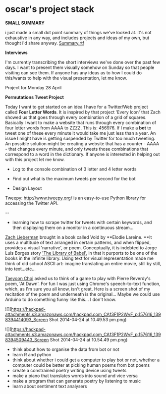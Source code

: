 # oscar's project stack 

**SMALL SUMMARY**

i just made a small dot point summary of things we've looked at. it's not exhaustive in any way, and includes projects and ideas of my own, but thought i'd share anyway. [Summary.rtf](https://www.dropbox.com/s/28m1zrn9nqzlz1h/Summary.rtf)

**Interviews**

I'm currently transcribing the short interviews we've done over the past few days. I want to present them visually somehow on Sunday so that people visiting can see them. If anyone has any ideas as to how I could do this/wants to help with the visual presentation, let me know.

Project for Monday 28 April

**Permutations Tweet Project**

Today I want to get started on an idea I have for a Twitter/Web project called **Four Letter Words**. It is inspired by that project 'Every Icon' that Zach showed us that goes through every combination of a grid of squares. Basically I want to make a website that runs through every combination of four letter words from AAAA to ZZZZ. This is: 456976. If I make a **bot** to tweet one of these every minute it would take me just less than a year. An issue I might have is getting suspended by Twitter for too much tweeting. An possible solution might be creating a website that has a counter - AAAA - that changes every minute, and only tweets those combinations that correspond to a word in the dictionary. If anyone is interested in helping out with this project let me know.

*   Log to the console combination of 3 letter and 4 letter words

*   Find out what is the maximum tweets per second for the bot
*   Design Layout

Tweepy: [](http://www.tweepy.org/)http://www.tweepy.org/ is an easy-to-use Python library for accessing the Twitter API.

--

*   learning how to scrape twitter for tweets with certain keywords, and then displaying them on a monitor in a continuous stream...

[Zach Lieberman](/ep/profile/AUZb6pnTdHj) brought in a book called Void by **Elodie Lareine. **It uses a multitude of text arranged in certain patterns, and when flipped, provides a visual 'narrative', or poem. Conceptually, it is indebted to Jorge Luis Borges story ['The Library of Babel'](http://en.wikipedia.org/wiki/The_Library_of_Babel), in that it purports to be one of the books in the infinite library. Using text for visual representation made me think of old school ASCII art: imagine translating an entire movie, still by still, into text...etc...

[Taeyoon Choi](/ep/profile/uCZ3kD8pFvb) asked us to think of a game to play with Pierre Reverdy's poem, 'At Dawn'. For fun I was just using Chrome's speech-to-text function, which, as I'm sure you all know, isn't great. Here is a screen shot of my recitation of the poem and underneath is the original... Maybe we could use Arduino to do something funny like this... I don't know.

![](https://hackpad-attachments.s3.amazonaws.com/hackpad.com_CAf3F1P2WvF_p.157616_1398394414093_Screen Shot 2014-04-24 at 10.49.53 pm.png)

![](https://hackpad-attachments.s3.amazonaws.com/hackpad.com_CAf3F1P2WvF_p.157616_1398394509443_Screen Shot 2014-04-24 at 10.54.49 pm.png)

*   think about how to organise the data from bot or not
*   learn R and python
*   think about whether i could get a computer to play bot or not, whether a computer could be better at picking human poems from bot poems
*   create a constrained poetry writing device using tweets
*   make a piano that translates words into sound and vice versa
*   make a program that can generate poetry by listening to music
*   learn about sentiment text analysers 